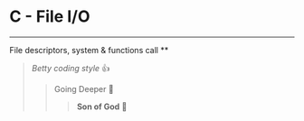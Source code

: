 # C - File I/O
***
File descriptors, system & functions call
**
> _Betty coding style_ :+1:
>> Going Deeper :muscle:
>>> __Son of God__ :clap: